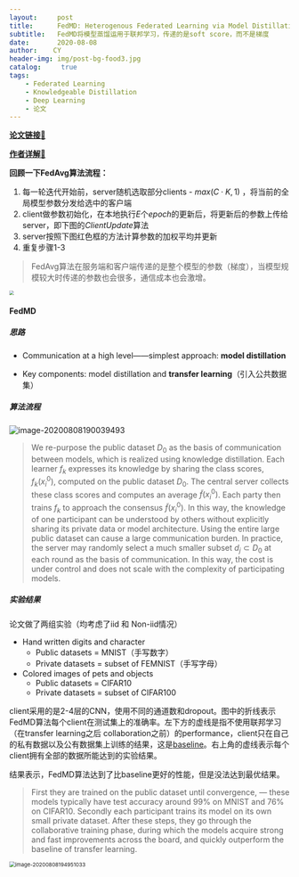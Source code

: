 ```yaml
---
layout:     post
title:      FedMD: Heterogenous Federated Learning via Model Distillation
subtitle:   FedMD将模型蒸馏运用于联邦学习，传递的是soft score，而不是梯度
date:       2020-08-08
author:    CY
header-img: img/post-bg-food3.jpg
catalog: 	 true
tags:
    - Federated Learning
    - Knowledgeable Distillation
    - Deep Learning
    - 论文
---
```



[**论文链接**🔗](https://arxiv.org/abs/1910.03581)

[**作者详解**🔗](https://www.bilibili.com/video/av84088104/)

**回顾一下FedAvg算法流程：**

1. 每一轮迭代开始前，server随机选取部分clients - $max(C·K,1)$ ，将当前的全局模型参数分发给选中的客户端
2. client做参数初始化，在本地执行$E$个*epoch*的更新后，将更新后的参数上传给server，即下图的*ClientUpdate*算法
3. server按照下图红色框的方法计算参数的加权平均并更新
4. 重复步骤1-3

> FedAvg算法在服务端和客户端传递的是整个模型的参数（梯度），当模型规模较大时传递的参数也会很多，通信成本也会激增。

<img src="https://i.loli.net/2020/08/07/GEIlxWTQkLJeVz7.png" style="zoom: 50%;" />

#### FedMD 

##### 思路



- Communication at a high level——simplest approach: **model distillation**

- Key components: model distillation and **transfer learning**（引入公共数据集）

##### 算法流程

![image-20200808190039493](https://i.loli.net/2020/08/08/bogR7OY2MX5DiPV.png)

>We re-purpose the public dataset $D_0$ as the basis of communication between models, which is realized using knowledge distillation. Each learner $f_k$ expresses its knowledge by sharing the class scores, $f_k(x_i^0)$, computed on the public dataset $D_0$. The central server collects these class scores and computes an average $\widetilde{f}(x_i^0)$. Each party then trains $f_k$ to approach the consensus $\widetilde{f}(x_i^0)$. In this way, the knowledge of one participant can be understood by others without explicitly
> sharing its private data or model architecture. Using the entire large public dataset can cause a large communication burden. In practice, the server may randomly select a much smaller subset $d_j⊂D_0$ at each round as the basis of communication. In this way, the cost is under control and does not scale with the complexity of participating models.

##### 实验结果

论文做了两组实验（均考虑了iid 和 Non-iid情况）

- Hand written digits and character
  - Public datasets = MNIST（手写数字）
  - Private datasets = subset of FEMNIST（手写字母）
- Colored images of pets and objects
  - Public datasets = CIFAR10
  - Private datasets = subset of CIFAR100

client采用的是2-4层的CNN，使用不同的通道数和dropout。图中的折线表示FedMD算法每个client在测试集上的准确率。左下方的虚线是指不使用联邦学习（在transfer learning之后 collaboration之前）的performance，client只在自己的私有数据以及公有数据集上训练的结果，这是<u>baseline</u>。右上角的虚线表示每个client拥有全部的数据所能达到的实验结果。

结果表示，FedMD算法达到了比baseline更好的性能，但是没法达到最优结果。

>First they are trained on the public dataset until convergence, — these models typically have test accuracy around 99% on MNIST and 76% on CIFAR10. Secondly each participant trains its model on its own small private dataset. After these steps, they go through the collaborative training phase, during which the models acquire strong and fast improvements across the board, and quickly outperform the baseline of transfer learning.

<img src="https://i.loli.net/2020/08/08/ySHrEOb5Cd64fVX.png" alt="image-20200808194951033" style="zoom:67%;" />